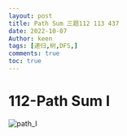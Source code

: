 ```yaml
---
layout: post
title: Path Sum 三题112 113 437
date: 2022-10-07
Author: keen
tags: [递归,树,DFS,]
comments: true
toc: true
---
```

# 112-Path Sum I
![path_I](https://lh3.googleusercontent.com/u/0/d/1f0bgfzciau3aPCvxq5w35G3J2aWduCbc)

